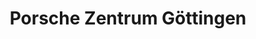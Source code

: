 ---
title: "Porsche Zentrum Göttingen"
url: /goettingen/porsche-zentrum-goettingen/
shop: Autohaus
---